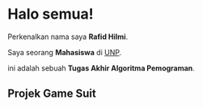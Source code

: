 # Halo semua! 

Perkenalkan nama saya **Rafid Hilmi**.<br>

Saya seorang **Mahasiswa** di [UNP](https://www.unp.ac.id/).<br>

ini adalah sebuah **Tugas Akhir Algoritma Pemograman**.<br>
## Projek Game Suit
